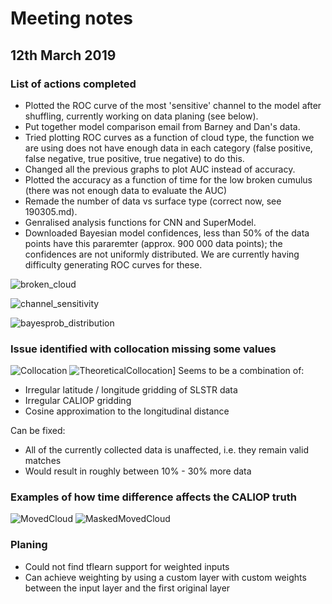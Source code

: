 # Meeting notes

## 12th March 2019

### List of actions completed

- Plotted the ROC curve of the most 'sensitive' channel to the model after shuffling, currently working on data planing (see below).
- Put together model comparison email from Barney and Dan's data.
- Tried plotting ROC curves as a function  of cloud type, the function we are using does not have enough data in each category (false positive, false negative, true positive, true negative) to do this.
- Changed all the previous graphs to plot AUC instead of accuracy.
- Plotted the accuracy as a function of time for the low broken cumulus (there was not enough data to evaluate the AUC)
- Remade the number of data vs surface type (correct now, see 190305.md).
- Genralised analysis functions for CNN and SuperModel.
- Downloaded Bayesian model confidences, less than 50% of the data points have this pararemter (approx. 900 000 data points); the confidences are not uniformly distributed. We are currently having difficulty generating ROC curves for these.

![broken_cloud](http://www.hep.ph.ic.ac.uk/~kt2015/brk_cld_w_time.png)

![channel_sensitivity](http://www.hep.ph.ic.ac.uk/~kt2015/S5_an_sensitivity.png)

![bayesprob_distribution](http://www.hep.ph.ic.ac.uk/~trz15/BayesProb.png)

### Issue identified with collocation missing some values

![Collocation](http://www.hep.ph.ic.ac.uk/~trz15/PoorCollocation.png)
![TheoreticalCollocation](http://www.hep.ph.ic.ac.uk/~trz15/NPoleCollocate.png)]
Seems to be a combination of:

- Irregular latitude / longitude gridding of SLSTR data
- Irregular CALIOP gridding
- Cosine approximation to the longitudinal distance

Can be fixed:

- All of the currently collected data is unaffected, i.e. they remain valid matches
- Would result in roughly between 10% - 30% more data

### Examples of how time difference affects the CALIOP truth

![MovedCloud](http://www.hep.ph.ic.ac.uk/~trz15/MovedCloud.png)
![MaskedMovedCloud](http://www.hep.ph.ic.ac.uk/~trz15/MovedCloudMasked.png)

### Planing

- Could not find tflearn support for weighted inputs
- Can achieve weighting by using a custom layer with custom  weights between the input layer and the first original layer
